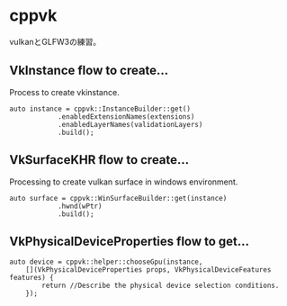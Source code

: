 # cppvk
vulkanとGLFW3の練習。

## VkInstance flow to create...
Process to create vkinstance.
```
auto instance = cppvk::InstanceBuilder::get()
			.enabledExtensionNames(extensions)
			.enabledLayerNames(validationLayers)
			.build();
```

## VkSurfaceKHR flow to create...
Processing to create vulkan surface in windows environment.
```
auto surface = cppvk::WinSurfaceBuilder::get(instance)
		    .hwnd(wPtr)
		    .build();
```

## VkPhysicalDeviceProperties flow to get...

```
auto device = cppvk::helper::chooseGpu(instance,
    [](VkPhysicalDeviceProperties props, VkPhysicalDeviceFeatures features) {
		return //Describe the physical device selection conditions.
	});
```

## 